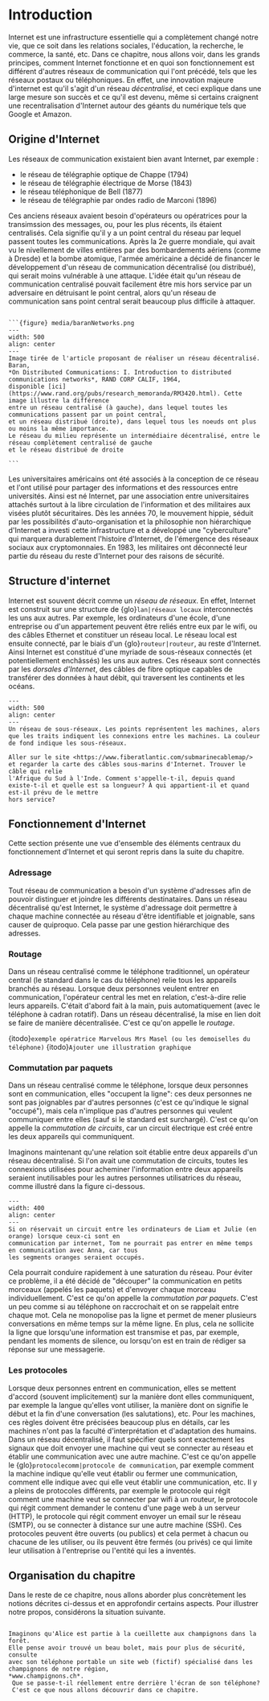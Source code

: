 # Introduction

Internet est une infrastructure essentielle qui a complètement changé notre vie, que ce soit dans les
relations sociales, l'éducation, la recherche, le commerce, la santé, etc. Dans ce chapitre, nous allons voir, dans les grands principes, comment
Internet fonctionne et en quoi son fonctionnement est différent d'autres réseaux de communication qui l'ont précédé, tels que les réseaux postaux ou
téléphoniques. En effet, une innovation majeure d'internet est qu'il s'agit d'un réseau *décentralisé*, et ceci explique dans une large mesure son succès
et ce qu'il est devenu, même si certains craignent une recentralisation d'Internet autour des géants du numérique tels que Google et Amazon.

## Origine d'Internet

Les réseaux de communication existaient bien avant Internet, par exemple : 

- le réseau de télégraphie optique de Chappe (1794)
- le réseau de télégraphie électrique de Morse (1843)
- le réseau téléphonique de Bell (1877)
- le réseau de télégraphie par ondes radio de Marconi (1896)

Ces anciens réseaux avaient besoin d'opérateurs ou opératrices pour la transimssion des messages,
ou, pour les plus récents, ils étaient centralisés.
Cela signifie qu'il y a un point central du réseau par lequel passent toutes
les communications.
Après la 2e guerre mondiale, qui avait vu le nivellement de villes entières par des bombardements aériens (comme à Dresde)
et la bombe atomique, l'armée américaine a décidé de financer le développement d'un réseau de communication décentralisé (ou distribué),
qui serait moins vulnérable à une attaque. L'idée était qu'un réseau de communication centralisé pouvait facilement être mis hors service
par un adversaire en détruisant le point central, alors qu'un réseau de communication sans point central serait beaucoup plus difficile à
attaquer.

````{document}

```{figure} media/baranNetworks.png
---
width: 500
align: center
---
Image tirée de l'article proposant de réaliser un réseau décentralisé. Baran,
*On Distributed Communications: I. Introduction to distributed communications networks*, RAND CORP CALIF, 1964,
disponible [ici](https://www.rand.org/pubs/research_memoranda/RM3420.html). Cette image illustre la différence
entre un réseau centralisé (à gauche), dans lequel toutes les communications passent par un point central,
et un réseau distribué (droite), dans lequel tous les noeuds ont plus ou moins la même importance.
Le réseau du milieu représente un intermédiaire décentralisé, entre le réseau complètement centralisé de gauche
et le réseau distribué de droite

```
````

Les universitaires américains ont été associés à la conception de ce réseau et l'ont utilisé pour partager des informations et des ressources entre universités.
Ainsi est né Internet, par une association entre universitaires attachés surtout à la libre circulation de l'information et des militaires aux visées plutôt
sécuritaires. Dès les années 70, le mouvement hippie, séduit par les possibilités d'auto-organisation et la philosophie non hiérarchique d'Internet
a investi cette infrastructure et a développé une "cyberculture" qui marquera durablement l'histoire d'Internet, de l'émergence des réseaux sociaux
aux cryptomonnaies. En 1983, les militaires ont déconnecté leur partie du réseau du reste d'Internet pour des raisons de sécurité. 

## Structure d'internet

Internet est souvent décrit comme un *réseau de réseaux*. En effet, Internet est construit sur une structure de {glo}`lan|réseaux locaux` interconnectés les
uns aux autres. Par exemple, les ordinateurs d'une école, d'une entreprise ou d'un appartement peuvent être reliés entre eux par le wifi,
ou des câbles Ethernet et constituer un réseau local. Le réseau local est ensuite connecté, par le biais d'un {glo}`routeur|routeur`, au reste d'Internet.
Ainsi Internet est constitué d'une myriade de sous-réseaux connectés (et potentiellement enchâssés) les uns aux autres. Ces réseaux sont connectés par
les *dorsales d'Internet*, des
câbles de fibre optique capables de transférer des données à haut débit, qui traversent les continents et les océans.

```{figure} media/struct.svg
---
width: 500
align: center
---
Un réseau de sous-réseaux. Les points représentent les machines, alors que les traits indiquent les connexions entre les machines. La couleur
de fond indique les sous-réseaux. 
```

```{micro} Les câbles sous-marins d'Internet
Aller sur le site <https://www.fiberatlantic.com/submarinecablemap/> et regarder la carte des câbles sous-marins d'Internet. Trouver le câble qui relie
l'Afrique du Sud à l'Inde. Comment s'appelle-t-il, depuis quand existe-t-il et quelle est sa longueur? À qui appartient-il et quand est-il prévu de le mettre
hors service?
```

## Fonctionnement d'Internet

Cette section présente une vue d'ensemble des éléments centraux du fonctionnement d'Internet
et qui seront repris dans la suite du chapitre.

### Adressage

Tout réseau de communication a besoin d'un système d'adresses afin de pouvoir distinguer et joindre les différents destinataires.
Dans un réseau décentralisé qu'est Internet, le système d'adressage doit permettre à chaque machine connectée au réseau d'être identifiable
et joignable, sans causer de quiproquo. Cela passe par une gestion hiérarchique des adresses.

### Routage

Dans un réseau centralisé comme le téléphone traditionnel, un opérateur central (le standard dans le cas du
téléphone) relie tous les appareils branchés au réseau. Lorsque deux personnes veulent entrer en
communication, l'opérateur central les met en relation, c'est-à-dire relie leurs appareils. C'était d'abord
fait à la main, puis automatiquement (avec le téléphone à cadran rotatif). Dans un réseau décentralisé,
la mise en lien doit se faire de manière décentralisée. C'est ce qu'on appelle le *routage*.

{itodo}`exemple opératrice Marvelous Mrs Masel (ou les demoiselles du téléphone)`
{itodo}`Ajouter une illustration graphique`

### Commutation par paquets

Dans un réseau centralisé comme le téléphone, lorsque deux personnes sont en communication, elles "occupent la ligne": ces deux personnes ne sont pas joignables par d'autres personnes (c'est ce qu'indique le signal "occupé"), mais cela n'implique pas d'autres personnes qui veulent communiquer entre elles (sauf si le standard est surchargé). C'est ce qu'on appelle la *commutation de circuits*, car un circuit électrique est créé entre les deux appareils qui communiquent.

Imaginons maintenant qu'une relation soit établie entre deux appareils d'un réseau décentralisé. Si l'on avait une commutation de circuits, toutes les connexions utilisées pour acheminer
l'information entre deux appareils seraient inutilisables pour les autres personnes utilisatrices du réseau, comme illustré dans la figure ci-dessous.

```{figure} media/packetvscircuit.svg
---
width: 400
align: center
---
Si on réservait un circuit entre les ordinateurs de Liam et Julie (en orange) lorsque ceux-ci sont en
communication par internet, Tom ne pourrait pas entrer en même temps en communication avec Anna, car tous
les segments oranges seraient occupés. 
```

Cela pourrait conduire rapidement à une saturation du réseau. Pour éviter ce problème, il a été décidé de
"découper" la communication en petits morceaux (appelés les paquets) et d'envoyer chaque morceau
individuellement. C'est ce qu'on appelle la *commutation par paquets*. C'est un peu comme si au téléphone on
raccrochait et on se rappelait entre chaque mot. Cela ne monopolise pas la ligne et permet de mener plusieurs
conversations en même temps sur la même ligne. En plus, cela ne sollicite la ligne que lorsqu'une information
est transmise et pas, par exemple, pendant les moments de silence, ou lorsqu'on est en train de rédiger sa
réponse sur une messagerie.

### Les protocoles

Lorsque deux personnes entrent en communication, elles se mettent d'accord (souvent implicitement) sur la
manière dont elles communiquent, par exemple la langue qu'elles vont utiliser, la manière dont on signifie
le début et la fin d'une conversation (les salutations), etc. Pour les machines, ces règles doivent être
précisées beaucoup plus en détails, car les machines n'ont pas la faculté d'interprétation et d'adaptation
des humains. Dans un réseau décentralisé, il faut spécifier quels sont exactement les signaux que doit
envoyer une machine qui veut se connecter au réseau et établir une communication avec une autre machine.
C'est ce qu'on appelle le {glo}`protocolecomm|protocole de communication`, par exemple comment
la machine indique qu'elle veut
établir ou fermer une communication, comment elle indique avec qui elle veut établir une communication, etc.
Il y a pleins de protocoles différents, par exemple le protocole qui régit comment une machine veut se
connecter par wifi à un routeur, le protocole qui régit comment demander le contenu d'une page web à un
serveur (HTTP), le protocole qui régit comment envoyer un email sur le réseau (SMTP), ou se connecter à distance sur une
autre machine (SSH). Ces protocoles peuvent être ouverts (ou publics) et cela permet à chacun ou chacune de les utiliser,
ou ils peuvent être fermés (ou privés) ce qui limite leur utilisation à l'entreprise ou l'entité qui les a inventés.

## Organisation du chapitre

Dans le reste de ce chapitre, nous allons aborder plus concrètement les notions décrites ci-dessus et en approfondir certains aspects. Pour illustrer notre propos,
considérons la situation suivante.

```{eval} l'application aux champignons

Imaginons qu'Alice est partie à la cueillette aux champignons dans la forêt.
Elle pense avoir trouvé un beau bolet, mais pour plus de sécurité, consulte
avec son téléphone portable un site web (fictif) spécialisé dans les champignons de notre région,
*www.champignons.ch*.
 Que se passe-t-il réellement entre derrière l'écran de son téléphone?
 C'est ce que nous allons découvrir dans ce chapitre.
```
